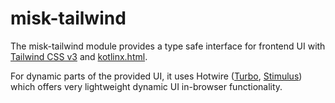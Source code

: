# misk-tailwind

The misk-tailwind module provides a type safe interface for frontend UI with [Tailwind CSS v3](https://tailwindcss.com/docs/) and [kotlinx.html](https://github.com/Kotlin/kotlinx.html).

For dynamic parts of the provided UI, it uses Hotwire ([Turbo](https://turbo.hotwired.dev/), [Stimulus](https://stimulus.hotwired.dev/)) which offers very lightweight dynamic UI in-browser functionality.
